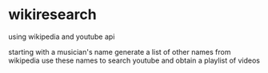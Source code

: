 # wikiresearch
using wikipedia and youtube api

starting with a musician's name generate a list of other names from wikipedia
use these names to search youtube and obtain a playlist of videos
